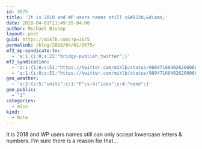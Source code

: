 ```yaml
---
id: 3675
title: 'It is 2018 and WP users names still c&#8230;&diams;'
date: 2018-04-01T11:49:55-04:00
author: Michael Bishop
layout: post
guid: https://miklb.com/?p=3675
permalink: /blog/2018/04/01/3675/
mf2_mp-syndicate-to:
  - 'a:1:{i:0;s:22:"bridgy-publish_twitter";}'
mf2_syndication:
  - 'a:1:{i:0;s:51:"https://twitter.com/miklb/status/980471604026200066";}'
  - 'a:1:{i:0;s:51:"https://twitter.com/miklb/status/980471604026200066";}'
geo_weather:
  - 'a:2:{s:5:"units";s:1:"F";s:4:"icon";s:4:"none";}'
geo_public:
  - "1"
categories:
  - misc
kind:
  - Note
---
```

It is 2018 and WP users names still can only accept lowercase letters & numbers. I'm sure there is a reason for that…